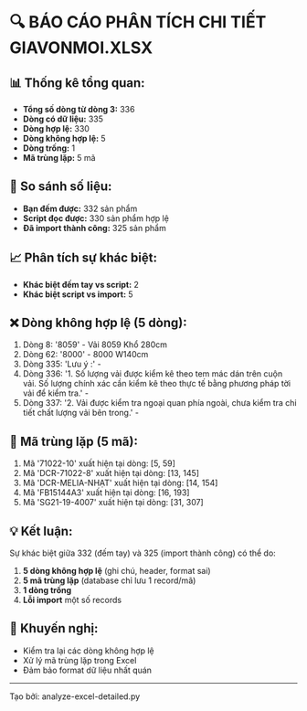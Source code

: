 # 🔍 BÁO CÁO PHÂN TÍCH CHI TIẾT GIAVONMOI.XLSX

## 📊 Thống kê tổng quan:
- **Tổng số dòng từ dòng 3:** 336
- **Dòng có dữ liệu:** 335
- **Dòng hợp lệ:** 330
- **Dòng không hợp lệ:** 5
- **Dòng trống:** 1
- **Mã trùng lặp:** 5 mã

## 🔢 So sánh số liệu:
- **Bạn đếm được:** 332 sản phẩm
- **Script đọc được:** 330 sản phẩm hợp lệ
- **Đã import thành công:** 325 sản phẩm

## 📈 Phân tích sự khác biệt:
- **Khác biệt đếm tay vs script:** 2
- **Khác biệt script vs import:** 5

## ❌ Dòng không hợp lệ (5 dòng):
1. Dòng 8: '8059' - Vải 8059 Khổ 280cm
2. Dòng 62: '8000' - 8000 W140cm
3. Dòng 335: 'Lưu ý :' - 
4. Dòng 336: '1. Số lượng vải được kiểm kê theo tem mác dán trên cuộn vải. Số lượng chính xác cần kiểm kê theo thực tế bằng phương pháp tời vải để kiểm tra.' - 
5. Dòng 337: '2. Vải được kiểm tra ngoại quan phía ngoài, chưa kiểm tra chi tiết chất lượng vải bên trong.' - 

## 🔄 Mã trùng lặp (5 mã):
1. Mã '71022-10' xuất hiện tại dòng: [5, 59]
2. Mã 'DCR-71022-8' xuất hiện tại dòng: [13, 145]
3. Mã 'DCR-MELIA-NHẠT' xuất hiện tại dòng: [14, 154]
4. Mã 'FB15144A3' xuất hiện tại dòng: [16, 193]
5. Mã 'SG21-19-4007' xuất hiện tại dòng: [31, 307]

## 💡 Kết luận:
Sự khác biệt giữa 332 (đếm tay) và 325 (import thành công) có thể do:
1. **5 dòng không hợp lệ** (ghi chú, header, format sai)
2. **5 mã trùng lặp** (database chỉ lưu 1 record/mã)
3. **1 dòng trống**
4. **Lỗi import** một số records

## 🎯 Khuyến nghị:
- Kiểm tra lại các dòng không hợp lệ
- Xử lý mã trùng lặp trong Excel
- Đảm bảo format dữ liệu nhất quán

---
Tạo bởi: analyze-excel-detailed.py
